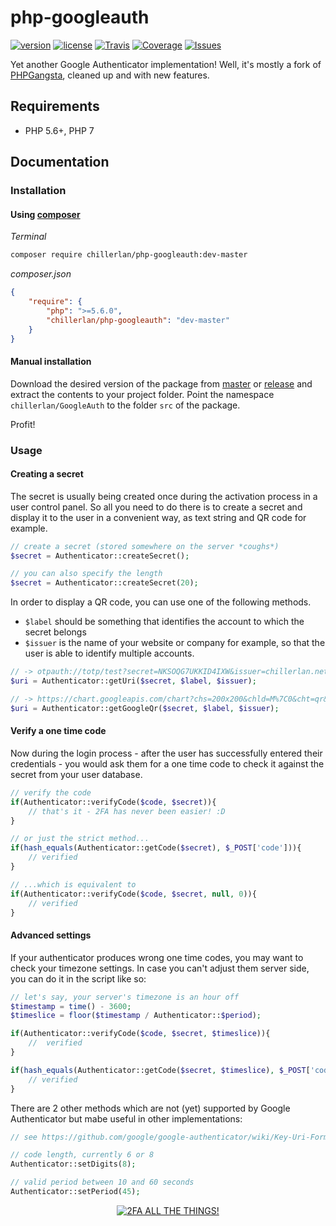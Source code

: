 # php-googleauth

[![version][packagist-badge]][packagist]
[![license][license-badge]][license]
[![Travis][travis-badge]][travis]
[![Coverage][coverage-badge]][coverage]
[![Issues][issue-badge]][issues]

[packagist-badge]: https://img.shields.io/packagist/v/chillerlan/php-googleauth.svg?style=flat-square
[license-badge]: https://img.shields.io/badge/license-MIT-blue.svg?style=flat-square
[travis-badge]: https://img.shields.io/travis/codemasher/php-googleauth.svg?style=flat-square
[coverage-badge]: https://img.shields.io/codecov/c/github/codemasher/php-googleauth.svg?style=flat-square
[issue-badge]: https://img.shields.io/github/issues/codemasher/php-googleauth.svg?style=flat-square
[packagist]: https://packagist.org/packages/chillerlan/php-googleauth
[travis]: https://travis-ci.org/codemasher/php-googleauth
[coverage]: https://codecov.io/github/codemasher/php-googleauth
[issues]: https://github.com/codemasher/php-googleauth/issues
[license]: https://github.com/codemasher/php-googleauth/blob/master/LICENSE

Yet another Google Authenticator implementation! Well, it's mostly a fork of [PHPGangsta](https://github.com/PHPGangsta/GoogleAuthenticator/), cleaned up and with new features.

## Requirements
- PHP 5.6+, PHP 7

## Documentation

### Installation
#### Using [composer](https://getcomposer.org)

*Terminal*
```sh
composer require chillerlan/php-googleauth:dev-master
```

*composer.json*
```json
{
	"require": {
		"php": ">=5.6.0",
		"chillerlan/php-googleauth": "dev-master"
	}
}
```

#### Manual installation
Download the desired version of the package from [master](https://github.com/codemasher/php-googleauth/archive/master.zip) or 
[release](https://github.com/codemasher/php-googleauth/releases) and extract the contents to your project folder. 
Point the namespace `chillerlan/GoogleAuth` to the folder `src` of the package.

Profit!

### Usage

#### Creating a secret 
The secret is usually being created once during the activation process in a user control panel. 
So all you need to do there is to create a secret and display it to the user in a convenient way, as text string and QR code for example.
```php
// create a secret (stored somewhere on the server *coughs*)
$secret = Authenticator::createSecret();

// you can also specify the length
$secret = Authenticator::createSecret(20);
```

In order to display a QR code, you can use one of the following methods.
- `$label` should be something that identifies the account to which the secret belongs
- `$issuer` is the name of your website or company for example, so that the user is able to identify multiple accounts.
```php
// -> otpauth://totp/test?secret=NKSOQG7UKKID4IXW&issuer=chillerlan.net
$uri = Authenticator::getUri($secret, $label, $issuer);

// -> https://chart.googleapis.com/chart?chs=200x200&chld=M%7C0&cht=qr&chl=otpauth%3A%2F%2Ftotp%2Ftest%3Fsecret%3DNKSOQG7UKKID4IXW%26issuer%3Dchillerlan.net
$uri = Authenticator::getGoogleQr($secret, $label, $issuer);
```

#### Verify a one time code
Now during the login process - after the user has successfully entered their credentials - you would 
ask them for a one time code to check it against the secret from your user database.
```php
// verify the code
if(Authenticator::verifyCode($code, $secret)){
	// that's it - 2FA has never been easier! :D
}

// or just the strict method...
if(hash_equals(Authenticator::getCode($secret), $_POST['code'])){
	// verified
}

// ...which is equivalent to
if(Authenticator::verifyCode($code, $secret, null, 0)){
	// verified
}

```

#### Advanced settings
If your authenticator produces wrong one time codes, you may want to check your timezone settings.
In case you can't adjust them server side, you can do it in the script like so:
```php
// let's say, your server's timezone is an hour off
$timestamp = time() - 3600;
$timeslice = floor($timestamp / Authenticator::$period);

if(Authenticator::verifyCode($code, $secret, $timeslice)){
	//  verified
}

if(hash_equals(Authenticator::getCode($secret, $timeslice), $_POST['code'])){
	// verified
}

```

There are 2 other methods which are not (yet) supported by Google Authenticator but mabe useful in other implementations:
```php
// see https://github.com/google/google-authenticator/wiki/Key-Uri-Format#parameters

// code length, currently 6 or 8
Authenticator::setDigits(8);

// valid period between 10 and 60 seconds
Authenticator::setPeriod(45);
```

<p align="center">
  <a href="https://www.turnon2fa.com">
    <img alt="2FA ALL THE THINGS!" src="https://raw.githubusercontent.com/codemasher/php-googleauth/master/stuff/2fa-all-the-things.jpg">
  </a>
</p>
